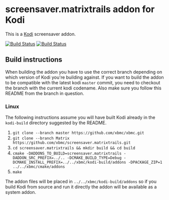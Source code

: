 # screensaver.matrixtrails addon for Kodi

This is a [Kodi](https://kodi.tv) screensaver addon.

[![Build Status](https://travis-ci.org/xbmc/screensaver.matrixtrails.svg?branch=Matrix)](https://travis-ci.org/xbmc/screensaver.matrixtrails/branches)
[![Build Status](https://ci.appveyor.com/api/projects/status/github/xbmc/screensaver.matrixtrails?branch=Matrix&svg=true)](https://ci.appveyor.com/project/xbmc/screensaver-matrixtrails?branch=Matrix)

## Build instructions

When building the addon you have to use the correct branch depending on which version of Kodi you're building against.
If you want to build the addon to be compatible with the latest kodi `master` commit, you need to checkout the branch with the current kodi codename.
Also make sure you follow this README from the branch in question.

### Linux

The following instructions assume you will have built Kodi already in the `kodi-build` directory 
suggested by the README.

1. `git clone --branch master https://github.com/xbmc/xbmc.git`
2. `git clone --branch Matrix https://github.com/xbmc/screensaver.matrixtrails.git`
3. `cd screensaver.matrixtrails && mkdir build && cd build`
4. `cmake -DADDONS_TO_BUILD=screensaver.matrixtrails -DADDON_SRC_PREFIX=../.. -DCMAKE_BUILD_TYPE=Debug -DCMAKE_INSTALL_PREFIX=../../xbmc/kodi-build/addons -DPACKAGE_ZIP=1 ../../xbmc/cmake/addons`
5. `make`

The addon files will be placed in `../../xbmc/kodi-build/addons` so if you build Kodi from source and run it directly 
the addon will be available as a system addon.
